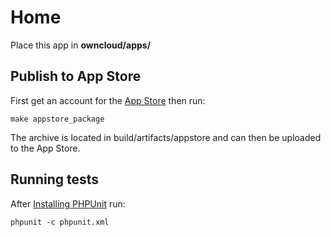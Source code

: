 # Home
Place this app in **owncloud/apps/**

## Publish to App Store

First get an account for the [App Store](http://apps.owncloud.com/) then run:

    make appstore_package

The archive is located in build/artifacts/appstore and can then be uploaded to the App Store.

## Running tests
After [Installing PHPUnit](http://phpunit.de/getting-started.html) run:

    phpunit -c phpunit.xml